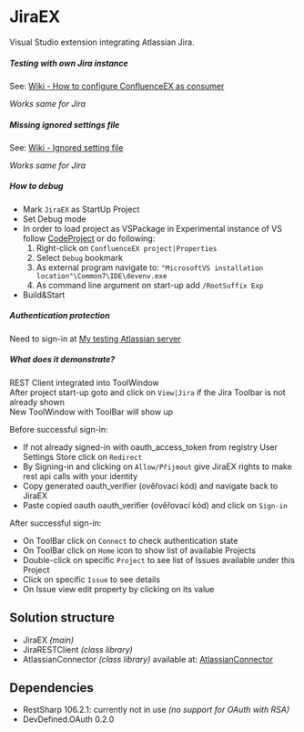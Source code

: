 # JiraEX

Visual Studio extension integrating Atlassian Jira.

##### Testing with own Jira instance
See: [Wiki - How to configure ConfluenceEX as consumer](https://github.com/lubomyl/ConfluenceEX/wiki/How-to-configure-ConfluenceEX-as-consumer)

_Works same for Jira_

##### Missing ignored settings file
See: [Wiki - Ignored setting file](https://github.com/lubomyl/ConfluenceEX/wiki/Ignored-settings-file)

_Works same for Jira_

##### How to debug
- Mark `JiraEX` as StartUp Project  
- Set Debug mode  
- In order to load project as VSPackage in Experimental instance of VS follow [CodeProject](https://www.codeproject.com/Tips/832362/Resetting-the-Visual-Studio-Experimental-Instance) or do following:  
  1. Right-click on `ConfluenceEX project|Properties`
  2. Select `Debug` bookmark
  3. As external program navigate to: `"MicrosoftVS installation location"\Common7\IDE\devenv.exe`
  4. As command line argument on  start-up add `/RootSuffix Exp`
- Build&Start  

##### Authentication protection
Need to sign-in at [My testing Atlassian server](https://lubomyl4.atlassian.net)  

##### What does it demonstrate?
REST Client integrated into ToolWindow  
After project start-up goto and click on `View|Jira` if the Jira Toolbar is not already shown    
New ToolWindow with ToolBar will show up  
  
Before successful sign-in:  
- If not already signed-in with oauth_access_token from registry User Settings Store click on `Redirect`
- By Signing-in and clicking on `Allow/Přijmout` give JiraEX rights to make rest api calls with your identity
- Copy generated oauth_verifier (ověřovací kód) and navigate back to JiraEX
- Paste copied oauth oauth_verifier (ověřovací kód) and click on `Sign-in`

After successful sign-in:  
- On ToolBar click on `Connect` to check authentication state
- On ToolBar click on `Home` icon to show list of available Projects
- Double-click on specific `Project` to see list of Issues available under this Project
- Click on specific `Issue` to see details
- On Issue view edit property by clicking on its value

## Solution structure
- JiraEX *(main)*
- JiraRESTClient *(class library)*
- AtlassianConnector *(class library)* available at: [AtlassianConnector](https://github.com/lubomyl/AtlassianConnector)

## Dependencies
- RestSharp 106.2.1: currently not in use *(no support for OAuth with RSA)*
- DevDefined.OAuth 0.2.0
